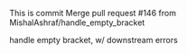 This is commit Merge pull request #146 from MishalAshraf/handle_empty_bracket

handle empty bracket, w/ downstream errors